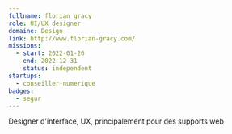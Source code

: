 ```yaml
---
fullname: florian gracy
role: UI/UX designer
domaine: Design
link: http://www.florian-gracy.com/
missions:
  - start: 2022-01-26
    end: 2022-12-31
    status: independent
startups:
  - conseiller-numerique
badges:
  - segur
---
```


Designer d'interface, UX, principalement pour des supports web

